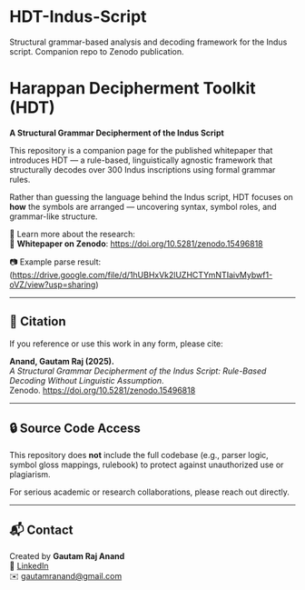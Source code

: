 # HDT-Indus-Script
Structural grammar-based analysis and decoding framework for the Indus script. Companion repo to Zenodo publication.
# Harappan Decipherment Toolkit (HDT)

**A Structural Grammar Decipherment of the Indus Script**

This repository is a companion page for the published whitepaper that introduces HDT — a rule-based, linguistically agnostic framework that structurally decodes over 300 Indus inscriptions using formal grammar rules. 

Rather than guessing the language behind the Indus script, HDT focuses on **how** the symbols are arranged — uncovering syntax, symbol roles, and grammar-like structure.

🧠 Learn more about the research:  
📄 **Whitepaper on Zenodo**: https://doi.org/10.5281/zenodo.15496818

📷 Example parse result:  
(https://drive.google.com/file/d/1hUBHxVk2lUZHCTYmNTIaivMybwf1-oVZ/view?usp=sharing)  


---

## 📖 Citation

If you reference or use this work in any form, please cite:

**Anand, Gautam Raj (2025).**  
*A Structural Grammar Decipherment of the Indus Script: Rule-Based Decoding Without Linguistic Assumption*.  
Zenodo. https://doi.org/10.5281/zenodo.15496818

---

## 🔒 Source Code Access

This repository does **not** include the full codebase (e.g., parser logic, symbol gloss mappings, rulebook) to protect against unauthorized use or plagiarism.

For serious academic or research collaborations, please reach out directly.

---

## 📬 Contact

Created by **Gautam Raj Anand**  
🔗 [LinkedIn](https://www.linkedin.com/in/gautam-raj-anand-hubhopper-founder/)  
✉️ gautamranand@gmail.com
